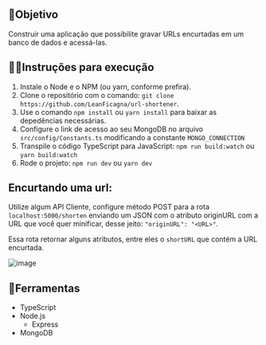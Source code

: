 ## 💎Objetivo
Construir uma aplicação que possibilite gravar URLs encurtadas em um banco de dados e acessá-las.

## 👨‍🏫Instruções para execução
1. Instale o Node e o NPM (ou yarn, conforme prefira).
2. Clone o repositório com o comando: `git clone https://github.com/LeanFicagna/url-shortener`.
3. Use o comando `npm install` ou `yarn install` para baixar as depedências necessárias.
4. Configure o link de acesso ao seu MongoDB no arquivo `src/config/Constants.ts` modificando a constante `MONGO_CONNECTION`
5. Transpile o código TypeScript para JavaScript: `npm run build:watch` ou `yarn build:watch`
6. Rode o projeto: `npm run dev` ou `yarn dev`

## Encurtando uma url:
Utilize algum API Cliente, configure método POST para a rota `localhost:5000/shorten` enviando um JSON com o atributo originURL com a URL que você quer minificar,
desse jeito: `"originURL": "<URL>"`.

Essa rota retornar alguns atributos, entre eles o `shortURL` que contém a URL encurtada.

![image](https://user-images.githubusercontent.com/64813850/159940766-71a06216-7677-47e1-8181-554747f48ae6.png)

## 🔨Ferramentas
- TypeScript
- Node.js
  - Express
- MongoDB

